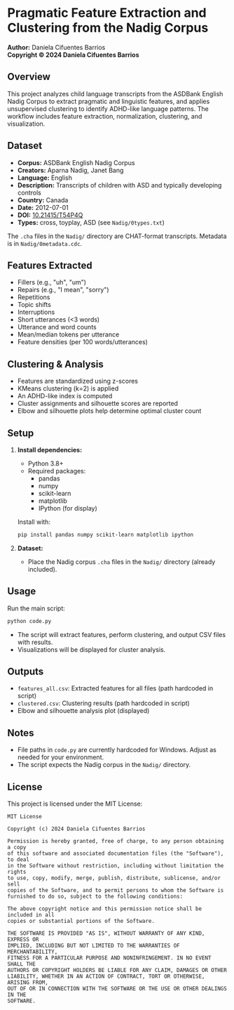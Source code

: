 # Pragmatic Feature Extraction and Clustering from the Nadig Corpus

**Author:** Daniela Cifuentes Barrios  
**Copyright © 2024 Daniela Cifuentes Barrios**

## Overview

This project analyzes child language transcripts from the ASDBank English Nadig Corpus to extract pragmatic and linguistic features, and applies unsupervised clustering to identify ADHD-like language patterns. The workflow includes feature extraction, normalization, clustering, and visualization.

## Dataset

- **Corpus:** ASDBank English Nadig Corpus
- **Creators:** Aparna Nadig, Janet Bang
- **Language:** English
- **Description:** Transcripts of children with ASD and typically developing controls
- **Country:** Canada
- **Date:** 2012-07-01
- **DOI:** [10.21415/T54P4Q](https://doi.org/10.21415/T54P4Q)
- **Types:** cross, toyplay, ASD (see `Nadig/0types.txt`)

The `.cha` files in the `Nadig/` directory are CHAT-format transcripts. Metadata is in `Nadig/0metadata.cdc`.

## Features Extracted
- Fillers (e.g., "uh", "um")
- Repairs (e.g., "I mean", "sorry")
- Repetitions
- Topic shifts
- Interruptions
- Short utterances (<3 words)
- Utterance and word counts
- Mean/median tokens per utterance
- Feature densities (per 100 words/utterances)

## Clustering & Analysis
- Features are standardized using z-scores
- KMeans clustering (k=2) is applied
- An ADHD-like index is computed
- Cluster assignments and silhouette scores are reported
- Elbow and silhouette plots help determine optimal cluster count

## Setup

1. **Install dependencies:**
   - Python 3.8+
   - Required packages:
     - pandas
     - numpy
     - scikit-learn
     - matplotlib
     - IPython (for display)

   Install with:
   ```bash
   pip install pandas numpy scikit-learn matplotlib ipython
   ```

2. **Dataset:**
   - Place the Nadig corpus `.cha` files in the `Nadig/` directory (already included).

## Usage

Run the main script:
```bash
python code.py
```

- The script will extract features, perform clustering, and output CSV files with results.
- Visualizations will be displayed for cluster analysis.

## Outputs
- `features_all.csv`: Extracted features for all files (path hardcoded in script)
- `clustered.csv`: Clustering results (path hardcoded in script)
- Elbow and silhouette analysis plot (displayed)

## Notes
- File paths in `code.py` are currently hardcoded for Windows. Adjust as needed for your environment.
- The script expects the Nadig corpus in the `Nadig/` directory.

## License

This project is licensed under the MIT License:

```
MIT License

Copyright (c) 2024 Daniela Cifuentes Barrios

Permission is hereby granted, free of charge, to any person obtaining a copy
of this software and associated documentation files (the "Software"), to deal
in the Software without restriction, including without limitation the rights
to use, copy, modify, merge, publish, distribute, sublicense, and/or sell
copies of the Software, and to permit persons to whom the Software is
furnished to do so, subject to the following conditions:

The above copyright notice and this permission notice shall be included in all
copies or substantial portions of the Software.

THE SOFTWARE IS PROVIDED "AS IS", WITHOUT WARRANTY OF ANY KIND, EXPRESS OR
IMPLIED, INCLUDING BUT NOT LIMITED TO THE WARRANTIES OF MERCHANTABILITY,
FITNESS FOR A PARTICULAR PURPOSE AND NONINFRINGEMENT. IN NO EVENT SHALL THE
AUTHORS OR COPYRIGHT HOLDERS BE LIABLE FOR ANY CLAIM, DAMAGES OR OTHER
LIABILITY, WHETHER IN AN ACTION OF CONTRACT, TORT OR OTHERWISE, ARISING FROM,
OUT OF OR IN CONNECTION WITH THE SOFTWARE OR THE USE OR OTHER DEALINGS IN THE
SOFTWARE.
``` 